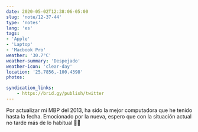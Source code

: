 ```yaml
---
date: 2020-05-02T12:38:06-05:00
slug: 'note/12-37-44'
type: 'notes'
lang: 'es'
tags:
- 'Apple'
- 'Laptop'
- 'Macbook Pro'
weather: '30.7°C'
weather-summary: 'Despejado'
weather-icon: 'clear-day'
location: '25.7856,-100.4398'
photos:

syndication_links:
    - https://brid.gy/publish/twitter
---
```

Por actualizar mi MBP del 2013, ha sido la mejor computadora que he tenido hasta la fecha. Emocionado por la nueva, espero que con la situación actual no tarde más de lo habitual 🤞🏼

  